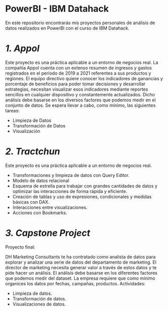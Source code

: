 # PowerBI - IBM Datahack

En este repositorio encontrarás mis proyectos personales de análisis de datos realizados en PowerBI con el curso de IBM Datahack.

# *1. Appol*

Este proyecto es una práctica aplicable a un entorno de negocios real. 
La compañía Appol cuenta con un extenso resumen de ingresos y gastos registrados en el periodo de 2019 a 2021 referentes a sus productos y regiones. El equipo directivo quiere conocer los indicadores de ganancias y porcentaje de beneficios para poder tomar decisiones y desarrollar estrategias, necesitan visualizar esos indicadores mediante reportes sencillos en cualquier dispositivo y constantemente actualizados.
Dicho análisis debe basarse en los diversos factores que podemos medir en el conjunto de datos. Se espera llevar a cabo, como mínimo, las siguientes tareas:

- Limpieza de Datos
- Transformación de Datos
- Visualización

# *2. Tractchun*

Este proyecto es una práctica aplicable a un entorno de negocios real. 

- Transformaciones y limpieza de datos con Query Editor. 
- Modelo de datos relacional
- Esquema de estrella para trabajar con grandes cantidades de datos y optimizar las interacciones de forma rápida y eficiente.
- Creación de tablas y uso de expresiones, condicionales y medidas básicas con DAX.
- Interacciones entre visualizaciones.
- Acciones con Bookmarks.


# *3. Capstone Project*

Proyecto final:

DH Marketing Consultants te ha contratado como analista de datos para explorar y analizar una serie de datos del departamento de marketing. El director de marketing necesita generar valor a través de estos datos y te pide hacer un análisis. El análisis debe basarse en los diferentes factores que podemos medir del dataset. La empresa requiere que como mínimo organices los datos por fechas, campañas, productos.
Actividades:

- Limpieza de datos.
- Transformación de datos.
- Visualizaciones de datos.


